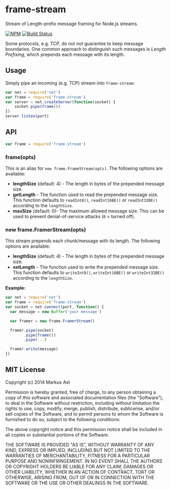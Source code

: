 # frame-stream

Stream of Length-prefix message framing for Node.js streams.

[![NPM][npm]](https://npmjs.org/package/frame-stream)
[![Build Status](travis)](http://travis-ci.org/rkusa/frame-stream)

Some protocols, e.g. TCP, do not not guarantee to keep message boundaries. One common approach to distinguish such messages is *Length Prefixing*, which prepends each message with its length.

## Usage

Simply pipe an incoming (e.g. TCP) stream into `frame-stream`:

```js
var net = require('net')
var frame = require('frame-stream')
var server = net.createServer(function(socket) {
	socket.pipe(frame())
})
server.listen(port)
```

## API

```js
var frame = require('frame-stream')
```

### frame(opts)

This is an alias for `new frame.FrameStream(opts)`. The following options are available:

- **lengthSize** (default: 4) - The length in bytes of the prepended message size.
- **getLength** - The function used to read the prepended message size. This function defaults to `readInt8()`, `readInt16BE()` or `readInt32BE()` according to the `lengthSize`.
- **maxSize** (default: 0)- The maximum allowed message size. This can be used to prevent denial-of-service attacks (`0` = turned off).

### new frame.FramerStream(opts)

This stream prepends each chunk/message with its length. The following options are available:

- **lengthSize** (default: 4) - The length in bytes of the prepended message size.
- **setLength** - The function used to write the prepended message size. This function defaults to `writeInt8()`, `writeInt16BE()` or `writeInt32BE()` according to the `lengthSize`.

**Example:**

```js
var net = require('net')
var frame = require('frame-stream')
var socket = net.connect(port, function() {
  var message = new Buffer('your message')

  var framer = new frame.FramerStream()

  framer.pipe(socket)
        .pipe(frame())
        .pipe(...)

  framer.write(message)
})
```

## MIT License

Copyright (c) 2014 Markus Ast

Permission is hereby granted, free of charge, to any person obtaining a copy of this software and associated documentation files (the "Software"), to deal in the Software without restriction, including without limitation the rights to use, copy, modify, merge, publish, distribute, sublicense, and/or sell copies of the Software, and to permit persons to whom the Software is furnished to do so, subject to the following conditions:

The above copyright notice and this permission notice shall be included in all copies or substantial portions of the Software.

THE SOFTWARE IS PROVIDED "AS IS", WITHOUT WARRANTY OF ANY KIND, EXPRESS OR IMPLIED, INCLUDING BUT NOT LIMITED TO THE WARRANTIES OF MERCHANTABILITY, FITNESS FOR A PARTICULAR PURPOSE AND NONINFRINGEMENT. IN NO EVENT SHALL THE AUTHORS OR COPYRIGHT HOLDERS BE LIABLE FOR ANY CLAIM, DAMAGES OR OTHER LIABILITY, WHETHER IN AN ACTION OF CONTRACT, TORT OR OTHERWISE, ARISING FROM, OUT OF OR IN CONNECTION WITH THE SOFTWARE OR THE USE OR OTHER DEALINGS IN THE SOFTWARE.

[npm]: https://badge.fury.io/js/frame-stream.svg
[travis]: https://secure.travis-ci.org/rkusa/frame-stream.svg
